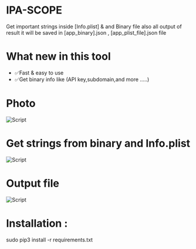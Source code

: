 # IPA-SCOPE

Get important strings inside [Info.plist] & and Binary file also all output of result it will be saved in [app_binary].json , [app_plist_file].json file 

# What new in this tool 
* ✅Fast & easy to use
* ✅Get binary info like (API key,subdomain,and more .....)

# Photo
![Script](https://github.com/xcodeOn1/ipa-scope/blob/main/output/photo_2021-12-03_17-29-34.jpg "Script Interface")
# Get strings from binary and Info.plist
![Script](https://github.com/xcodeOn1/ipa-scope/blob/main/output/photo_2021-12-03_17-51-47.jpg)
# Output file 
![Script](https://github.com/xcodeOn1/ipa-scope/blob/main/output/photo_2021-12-03_17-52-20.jpg)

# Installation :

sudo pip3 install -r requirements.txt



